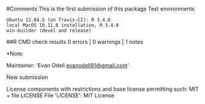 


#Comments This is the first submission of this package
Test environments

    Ubuntu 12.04.5 (on Travis-CI): R 3.4.0
    local MacOS 10.11.6 installation, R 3.4.0
    win-builder (devel and release)

##R CMD check results 0 errors | 0 warnings | 1 notes

*Note: 

Maintainer: 'Evan Odell <evanodell91@gmail.com>'

New submission

License components with restrictions and base license permitting such:
  MIT + file LICENSE
File 'LICENSE':
  MIT License
